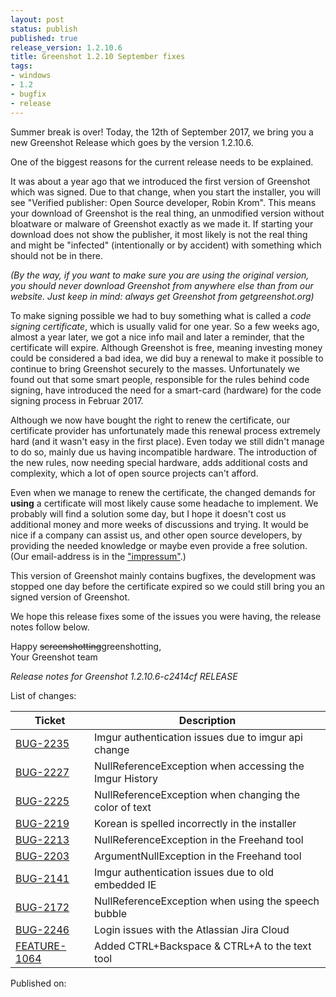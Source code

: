 ```yaml
---
layout: post
status: publish
published: true
release_version: 1.2.10.6
title: Greenshot 1.2.10 September fixes
tags:
- windows
- 1.2
- bugfix
- release
---
```

Summer break is over! Today, the 12th of September 2017, we bring you a new Greenshot Release which goes by the version 1.2.10.6.

One of the biggest reasons for the current release needs to be explained.

It was about a year ago that we introduced the first version of Greenshot which was signed. Due to that change, when you start the installer, you will see "Verified publisher: Open Source developer, Robin Krom". This means your download of Greenshot is the real thing, an unmodified version without bloatware or malware of Greenshot exactly as we made it. If starting your download does not show the publisher, it most likely is not the real thing and might be "infected" (intentionally or by accident) with something which should not be in there.

*(By the way, if you want to make sure you are using the original version, you should never download Greenshot from anywhere else than from our website. Just keep in mind: always get Greenshot from getgreenshot.org)*

To make signing possible we had to buy something what is called a _code signing certificate_, which is usually valid for one year. So a few weeks ago, almost a year later, we got a nice info mail and later a reminder, that the certificate will expire. Although Greenshot is free, meaning investing money could be considered a bad idea, we did buy a renewal to make it possible to continue to bring Greenshot securely to the masses. Unfortunately we found out that some smart people, responsible for the rules behind code signing, have introduced the need for a smart-card (hardware) for the code signing process in Februar 2017.

Although we now have bought the right to renew the certificate, our certificate provider has unfortunately made this renewal process extremely hard (and it wasn't easy in the first place). Even today we still didn't manage to do so, mainly due us having incompatible hardware. The introduction of the new rules, now needing special hardware, adds additional costs and complexity, which a lot of open source projects can't afford.

Even when we manage to renew the certificate, the changed demands for **using** a certificate will most likely cause some headache to implement. We probably will find a solution some day, but I hope it doesn't cost us additional money and more weeks of discussions and trying. It would be nice if a company can assist us, and other open source developers, by providing the needed knowledge or maybe even provide a free solution. (Our email-address is in the ["impressum"](/impressum/).)

This version of Greenshot mainly contains bugfixes, the development was stopped one day before the certificate expired so we could still bring you an signed version of Greenshot.

We hope this release fixes some of the issues you were having, the release notes follow below.

Happy ~~screenshotting~~greenshotting,<BR/>
Your Greenshot team


*Release notes for Greenshot 1.2.10.6-c2414cf RELEASE*

List of changes:

| Ticket | Description |
| --- | --- |
|[BUG-2235](https://greenshot.atlassian.net/browse/BUG-2235)|Imgur authentication issues due to imgur api change|
|[BUG-2227](https://greenshot.atlassian.net/browse/BUG-2227)|NullReferenceException when accessing the Imgur History|
|[BUG-2225](https://greenshot.atlassian.net/browse/BUG-2225)|NullReferenceException when changing the color of text|
|[BUG-2219](https://greenshot.atlassian.net/browse/BUG-2219)|Korean is spelled incorrectly in the installer|
|[BUG-2213](https://greenshot.atlassian.net/browse/BUG-2213)|NullReferenceException in the Freehand tool|
|[BUG-2203](https://greenshot.atlassian.net/browse/BUG-2203)|ArgumentNullException in the Freehand tool|
|[BUG-2141](https://greenshot.atlassian.net/browse/BUG-2141)|Imgur authentication issues due to old embedded IE|
|[BUG-2172](https://greenshot.atlassian.net/browse/BUG-2172)|NullReferenceException when using the speech bubble|
|[BUG-2246](https://greenshot.atlassian.net/browse/BUG-2246)|Login issues with the Atlassian Jira Cloud|
|[FEATURE-1064](https://greenshot.atlassian.net/browse/FEATURE-1064)|Added CTRL+Backspace & CTRL+A to the text tool|


Published on: